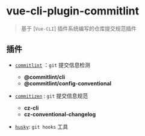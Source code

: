 # vue-cli-plugin-commitlint

> 基于 [`Vue-CLI`] 插件系统编写的仓库提交规范插件

## 插件
- [`commitlint`](https://commitlint.js.org/#/) ：`git` 提交信息检测
  - **@commitlint/cli**
  - **@commitlint/config-conventional**
  
- [`commitizen`](https://github.com/commitizen) : `git` 提交信息规范
  - **cz-cli**
  - **cz-conventional-changelog**

- [`husky`](https://github.com/typicode/husky): `git hooks` 工具